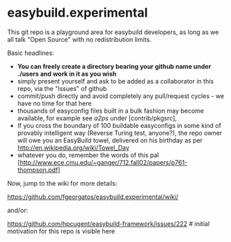easybuild.experimental
======================

This git repo is a playground area for easybuild developers, as long as we all talk "Open Source" with no redistribution limits.

Basic headlines:
* **You can freely create a directory bearing your github name under ./users and work in it as you wish**
* simply present yourself and ask to be added as a collaborator in this repo, via the "Issues" of github
* commit/push directly and avoid completely any pull/request cycles - we have no time for that here
* thousands of easyconfig files built in a bulk fashion may become available, for example see *a2ps* under [contrib/pkgsrc], 
* If you cross the boundary of 100 buildable easyconfigs in some kind of provably intelligent way (Reverse Turing test, anyone?),
  the repo owner will owe you an EasyBuild towel, delivered on his birthday as per http://en.wikipedia.org/wiki/Towel_Day
* whatever you do, remember the words of this pal [http://www.ece.cmu.edu/~ganger/712.fall02/papers/p761-thompson.pdf]

Now, jump to the wiki for more details:

https://github.com/fgeorgatos/easybuild.experimental/wiki/

and/or: 

https://github.com/hpcugent/easybuild-framework/issues/222 # initial motivation for this repo is visible here

